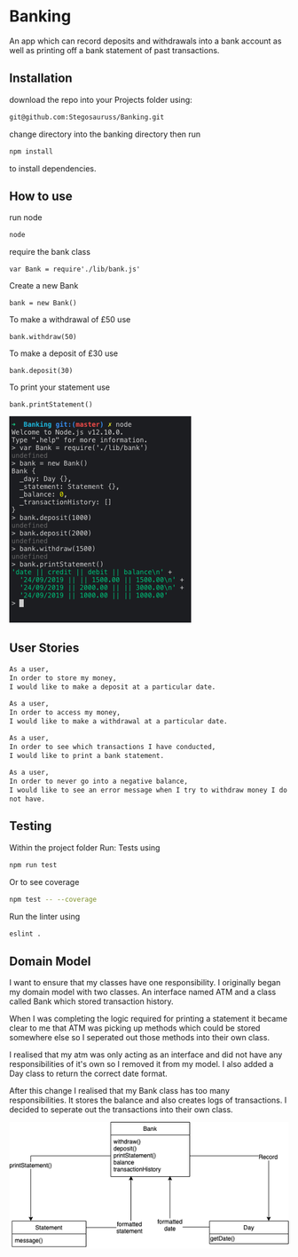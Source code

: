 # Banking

An app which can record deposits and withdrawals into a bank account as well as printing off a bank statement of past transactions.

## Installation
download the repo into your Projects folder using:

```bash
git@github.com:Stegosauruss/Banking.git
```
change directory into the banking directory then run
```bash
npm install
```
to install dependencies.

## How to use
run node
```bash
node
```
require the bank class
```node
var Bank = require'./lib/bank.js'
```
Create a new Bank
```node
bank = new Bank()
```
To make a withdrawal of £50 use
```node
bank.withdraw(50)
```
To make a deposit of £30 use
```node
bank.deposit(30)
```
To print your statement use
```node
bank.printStatement()
```
![Example Usage](./exampleUsage.png)

## User Stories

```
As a user,
In order to store my money,
I would like to make a deposit at a particular date.
```

```
As a user,
In order to access my money,
I would like to make a withdrawal at a particular date.
```

```
As a user,
In order to see which transactions I have conducted,
I would like to print a bank statement.
```

```
As a user,
In order to never go into a negative balance,
I would like to see an error message when I try to withdraw money I do not have.
```

## Testing
Within the project folder Run:
Tests using
```bash
npm run test

```
Or to see coverage
```bash
npm test -- --coverage
```

Run the linter using
```bash
eslint .  
```

## Domain Model
I want to ensure that my classes have one responsibility. I originally began my domain model with two classes. An interface named ATM and a class called Bank which stored transaction history.

When I was completing the logic required for printing a statement it became clear to me that ATM was picking up methods which could be stored somewhere else so I seperated out those methods into their own class.

I realised that my atm was only acting as an interface and did not have any responsibilities of it's own so I removed it from my model. I also added a Day class to return the correct date format.

After this change I realised that my Bank class has too many responsibilities. It stores the balance and also creates logs of transactions. I decided to seperate out the transactions into their own class.

![Domain Model](./bankDomainModel.png)